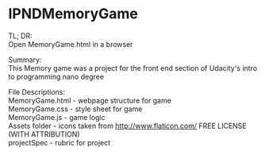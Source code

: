 # IPNDMemoryGame

TL; DR:\
Open MemoryGame.html in a browser

Summary:\
This Memory game was a project for the front end section of Udacity's intro to programming nano degree

File Descriptions:\
MemoryGame.html - webpage structure for game \
MemoryGame.css - style sheet for game \
MemoryGame.js - game logic \
Assets folder - icons taken from http://www.flaticon.com/ FREE LICENSE (WITH ATTRIBUTION) \
projectSpec - rubric for project 
